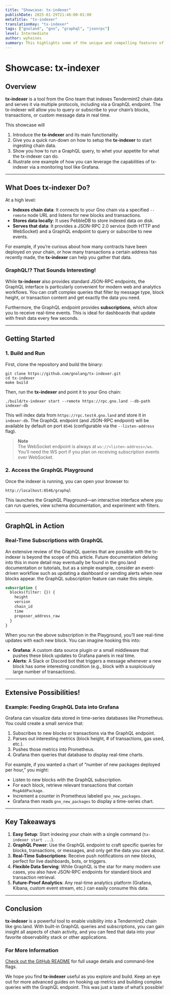 ```yaml
---
title: "Showcase: tx-indexer"
publishDate: 2025-01-29T21:46:00-01:00
metaTitle: "tx-indexer"
translationKey: "tx-indexer"
tags: ["gnoland", "gno", "graphql", "jsonrpc"]
level: Intermediate
author: wyhaines
summary: This highlights some of the unique and compelling features of the tx-indexer.
---
```

# Showcase: tx-indexer

## Overview

**tx-indexer** is a tool from the Gno team that indexes Tendermint2 chain data and serves it via multiple protocols, including via a GraphQL endpoint. The tx-indexer will allow you to query or subscribe to your chain’s blocks, transactions, or custom message data in real time.

This showcase will 
1. Introduce the **tx-indexer** and its main functionality.
2. Give you a quick run-down on how to setup the **tx-indexer** to start ingesting chain data.
3. Show you how to run a GraphQL query, to whet your appetite for what the tx-indexer can do.
4. Illustrate one example of how you can leverage the capabilities of tx-indexer via a monitoring tool like Grafana.

---

## What Does tx-indexer Do?

At a high level:

- **Indexes chain data**: It connects to your Gno chain via a specified `--remote` node URL and listens for new blocks and transactions.  
- **Stores data locally**: It uses PebbleDB to store indexed data on disk.  
- **Serves that data**: It provides a JSON-RPC 2.0 service (both HTTP and WebSocket) and a GraphQL endpoint to query or subscribe to new events.  

For example, if you’re curious about how many contracts have been deployed on your chain, or how many transactions a certain address has recently made, the **tx-indexer** can help you gather that data. 

### GraphQL!? That Sounds Interesting!

While **tx-indexer** also provides standard JSON-RPC endpoints, the GraphQL interface is particularly convenient for modern web and analytics workflows. You can craft complex queries that filter by message type, block height, or transaction content and get exactly the data you need.

Furthermore, the GraphQL endpoint provides **subscriptions**, which allow you to receive real-time events. This is ideal for dashboards that update with fresh data every few seconds.

---

## Getting Started

### 1. Build and Run

First, clone the repository and build the binary:

```shell
git clone https://github.com/gnolang/tx-indexer.git
cd tx-indexer
make build
```

Then, run the **tx-indexer** and point it to your Gno chain:

```shell
./build/tx-indexer start --remote https://rpc.gno.land --db-path indexer-db
```

This will index data from `https://rpc.test4.gno.land` and store it in `indexer-db`. The GraphQL endpoint (and JSON-RPC endpoint) will be available by default on port `8546` (configurable via the `--listen-address` flag).

> **Note**  
> The WebSocket endpoint is always at `ws://<listen-address>/ws`. You’ll need the WS port if you plan on receiving subscription events over WebSocket.

### 2. Access the GraphQL Playground

Once the indexer is running, you can open your browser to:

```
http://localhost:8546/graphql
```

This launches the GraphQL Playground—an interactive interface where you can run queries, view schema documentation, and experiment with filters.

---

## GraphQL in Action

### Real-Time Subscriptions with GraphQL

An extensive review of the GraphQL queries that are possible with the tx-indexer is beyond the scope of this article. Future documentation delving into this in more detail may eventually be found in the gno.land documentation or tutorials, but as a simple example, consider an event-driven workflow such as updating a dashboard or sending alerts when new blocks appear. the GraphQL subscription feature can make this simple.

```graphql
subscription {
  blocks(filter: {}) {
    height
    version
    chain_id
    time
    proposer_address_raw
  }
}
```

When you run the above subscription in the Playground, you’ll see real-time updates with each new block. You can imagine hooking this into:

- **Grafana**: A custom data source plugin or a small middleware that pushes these block updates to Grafana panels in real time.  
- **Alerts**: A Slack or Discord bot that triggers a message whenever a new block has some interesting condition (e.g., block with a suspiciously large number of transactions).  

---

## Extensive Possibilities!

### Example: Feeding GraphQL Data into Grafana

Grafana can visualize data stored in time-series databases like Prometheus. You could create a small service that:

1. Subscribes to new blocks or transactions via the GraphQL endpoint.  
2. Parses out interesting metrics (block height, # of transactions, gas used, etc.).  
3. Pushes those metrics into Prometheus.  
4. Grafana then queries that database to display real-time charts.

For example, if you wanted a chart of “number of new packages deployed per hour,” you might:
- Listen to new blocks with the GraphQL subscription.
- For each block, retrieve relevant transactions that contain `MsgAddPackage`.
- Increment a counter in Prometheus labeled `gno_new_packages`.
- Grafana then reads `gno_new_packages` to display a time-series chart.

---

## Key Takeaways

1. **Easy Setup**: Start indexing your chain with a single command (`tx-indexer start ...`).  
2. **GraphQL Power**: Use the GraphQL endpoint to craft specific queries for blocks, transactions, or messages, and only get the data you care about.  
3. **Real-Time Subscriptions**: Receive push notifications on new blocks, perfect for live dashboards, bots, or triggers.  
4. **Flexible Data Serving**: While GraphQL is the star for many modern use cases, you also have JSON-RPC endpoints for standard block and transaction retrieval.  
5. **Future-Proof Analytics**: Any real-time analytics platform (Grafana, Kibana, custom event stream, etc.) can easily consume this data.

---

## Conclusion

**tx-indexer** is a powerful tool to enable visibility into a Tendermint2 chain like gno.land. With built-in GraphQL queries and subscriptions, you can gain insight all aspects of chain activity, and you can feed that data into your favorite observability stack or other applications.

### For More Information

[Check out the GitHub README](https://github.com/gnolang/tx-indexer/blob/main/README.md) for full usage details and command-line flags.  

We hope you find **tx-indexer** useful as you explore and build. Keep an eye out for more advanced guides on hooking up metrics and building complex queries with the GraphQL endpoint. This was just a taste of what’s possible!
